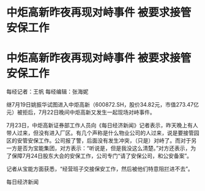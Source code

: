 # 中炬高新昨夜再现对峙事件 被要求接管安保工作

# 中炬高新昨夜再现对峙事件 被要求接管安保工作

每经记者：王帆 每经编辑：张海妮

继7月19日姚振华试图进入中炬高新（600872.SH，股价34.82元，市值273.47亿元）被拒后，7月22日晚间中炬高新又发生一起现场对峙事件。

7月23日，中炬高新证券部工作人员向《每日经济新闻》记者表示，昨天晚上有人带人过来，但没有进入厂区。有几个声称是什么物业公司的人过来，说是要接管园区的安管安保工作。公司报了警，后面没有发生冲突，（只是）对峙了。而对于另一方是否为宝能集团，对方表示：“听说是，但是我没这么清楚。”对方还表示，为了保障7月24日股东大会的安保工作，公司专门“请了安保公司，和公安备案”。

记者从宝能方面获悉，“经营班子交接保安工作，然后被他们特意阻拦进不去”。

每日经济新闻

